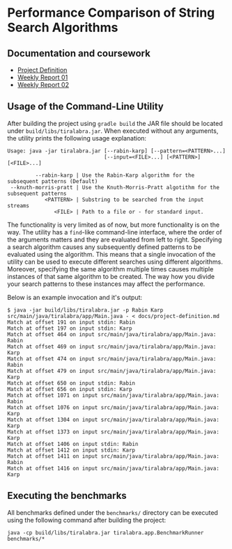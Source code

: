 # Performance Comparison of String Search Algorithms

## Documentation and coursework

 - [Project Definition](docs/project-definition.md)
 - [Weekly Report 01](docs/weekly-report-01.md)
 - [Weekly Report 02](docs/weekly-report-02.md)

## Usage of the Command-Line Utility

After building the project using `gradle build` the JAR file should be located under `build/libs/tiralabra.jar`.
When executed without any arguments, the utility prints the following usage explanation:

```
Usage: java -jar tiralabra.jar [--rabin-karp] [--pattern=<PATTERN>...]
                               [--input=<FILE>...] [<PATTERN>] [<FILE>...]

         --rabin-karp | Use the Rabin-Karp algorithm for the subsequent patterns (Default)
 --knuth-morris-pratt | Use the Knuth-Morris-Pratt algotithm for the subsequent patterns
            <PATTERN> | Substring to be searched from the input streams
               <FILE> | Path to a file or - for standard input.
```

The functionality is very limited as of now, but more functionality is on the way.
The utility has a `find`-like command-line interface, where the order of the arguments matters
and they are evaluated from left to right. Specifying a search algorithm causes any subsequently
defined patterns to be evaluated using the algorithm. This means that a single invocation of the
utility can be used to execute different searches using different algorithms. Moreover, specifying
the same algorithm multiple times causes multiple instances of that same algorithm to be created.
The way how you divide your search patterns to these instances may affect the performance.

Below is an example invocation and it's output:

```
$ java -jar build/libs/tiralabra.jar -p Rabin Karp src/main/java/tiralabra/app/Main.java - < docs/project-definition.md
Match at offset 191 on input stdin: Rabin
Match at offset 197 on input stdin: Karp
Match at offset 464 on input src/main/java/tiralabra/app/Main.java: Rabin
Match at offset 469 on input src/main/java/tiralabra/app/Main.java: Karp
Match at offset 474 on input src/main/java/tiralabra/app/Main.java: Rabin
Match at offset 479 on input src/main/java/tiralabra/app/Main.java: Karp
Match at offset 650 on input stdin: Rabin
Match at offset 656 on input stdin: Karp
Match at offset 1071 on input src/main/java/tiralabra/app/Main.java: Rabin
Match at offset 1076 on input src/main/java/tiralabra/app/Main.java: Karp
Match at offset 1304 on input src/main/java/tiralabra/app/Main.java: Karp
Match at offset 1373 on input src/main/java/tiralabra/app/Main.java: Karp
Match at offset 1406 on input stdin: Rabin
Match at offset 1412 on input stdin: Karp
Match at offset 1411 on input src/main/java/tiralabra/app/Main.java: Rabin
Match at offset 1416 on input src/main/java/tiralabra/app/Main.java: Karp
```

## Executing the benchmarks

All benchmarks defined under the `benchmarks/` directory can be executed using the
following command after building the project:

```
java -cp build/libs/tiralabra.jar tiralabra.app.BenchmarkRunner benchmarks/*
```
